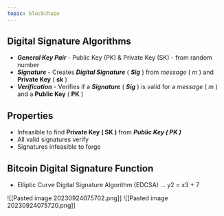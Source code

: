 ```yaml
---
topic: blockchain
---
```

## Digital Signature Algorithms
- ___General Key Pair___ - Public Key (PK) & Private Key (SK) - from random number
- ___Signature___ - Creates ___Digital Signature___ ( ___Sig___ ) from _message_ ( _m_ ) and __Private Key__ ( __sk__ )
- ___Verification___ - Verifies if a ___Signature___ ( ___Sig___ ) is valid for a _message_ ( _m_ ) and a __Public Key__ ( __PK__ )

## Properties
- Infeasible to find __Private Key ( SK )__ from ___Public Key ( PK )___
- All valid signatures verify
- Signatures infeasible to forge

## Bitcoin Digital Signature Function
- Elliptic Curve Digital Signature Algorithm (EDCSA) ... y2 = x3 + 7

![[Pasted image 20230924075702.png]]
![[Pasted image 20230924075720.png]]